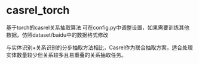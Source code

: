 # casrel_torch

基于torch的casrel关系抽取算法
可在config.py中调整设置，如果需要训练其他数据，仿照dataset/baidu中的数据格式修改

与实体识别+关系识别的分步抽取方法相比，Casrel作为联合抽取方案，适合处理实体数量较少但关系较多且易重叠的关系抽取任务。
